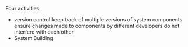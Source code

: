 Four activities 

- version control 
	  keep track of multiple versions of system components
	  ensure changes made to components by different developers do not interfere with each other
- System Building
	  
